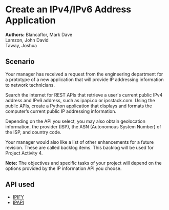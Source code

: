 # Create an IPv4/IPv6 Address Application

**Authors:** Blancaflor, Mark Dave<br>
             Lamzon, John David<br>
             Taway, Joshua

## Scenario
Your manager has received a request from the engineering department for a prototype of a new application that will provide IP addressing information to network technicians.

Search the internet for REST APIs that retrieve a user's current public IPv4 address and IPv6 address, such as ipapi.co or ipsstack.com. Using the public APIs, create a Python application that displays and formats the computer’s current public IP addressing information.

Depending on the API you select, you may also obtain geolocation information, the provider (ISP), the ASN (Autonomous System Number) of the ISP, and country code.

Your manager would also like a list of other enhancements for a future revision. These are called backlog items. This backlog will be used for Project Activity 4.

<b>Note:</b> The objectives and specific tasks of your project will depend on the options provided by the IP information API you choose.

## API used
* <a href="https://api.ipify.org">IPIFY</a>
* <a href="https://ipapi.co/">IPAPI</a>

            